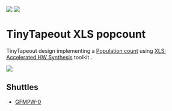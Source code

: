 ![](../../workflows/gds/badge.svg) ![](../../workflows/docs/badge.svg)

# TinyTapeout XLS popcount

TinyTapeout design implementing a [Population count](https://graphics.stanford.edu/~seander/bithacks.html#CountBitsSetParallel) using [XLS: Accelerated HW Synthesis](https://github.com/google/xls) toolkit .

![](https://proppy.github.io/tiny_user_project_xls_popcount/tiny_user_project_layout.png)

## Shuttles

- [GFMPW-0](https://platform.efabless.com/shuttles/GFMPW-0/)
